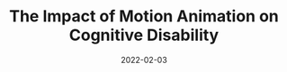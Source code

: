---
date: 2022-02-03
publisher: tpginteractive
tags:
  - accessibility
  - css
  - javascript
target_url: https://www.tpgi.com/the-impact-of-motion-animation-on-cognitive-disability/
title: The Impact of Motion Animation on Cognitive Disability
---